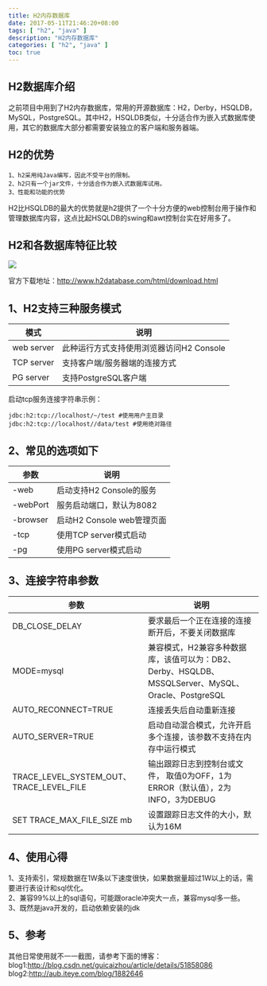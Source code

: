 ```yaml
---
title: H2内存数据库
date: 2017-05-11T21:46:20+08:00
tags: [ "h2", "java" ] 
description: "H2内存数据库"
categories: [ "h2", "java" ]
toc: true
---
```


## H2数据库介绍
之前项目中用到了H2内存数据库，常用的开源数据库：H2，Derby，HSQLDB，MySQL，PostgreSQL。其中H2，HSQLDB类似，十分适合作为嵌入式数据库使用，其它的数据库大部分都需要安装独立的客户端和服务器端。
## H2的优势
```properties
1、h2采用纯Java编写，因此不受平台的限制。
2、h2只有一个jar文件，十分适合作为嵌入式数据库试用。
3、性能和功能的优势
```
H2比HSQLDB的最大的优势就是h2提供了一个十分方便的web控制台用于操作和管理数据库内容，这点比起HSQLDB的swing和awt控制台实在好用多了。
## H2和各数据库特征比较
![](/images/posts/h2/h2.jpg)

官方下载地址：http://www.h2database.com/html/download.html

## 1、H2支持三种服务模式
模式|说明
-|-
web server|此种运行方式支持使用浏览器访问H2 Console  
TCP server|支持客户端/服务器端的连接方式  
PG server|支持PostgreSQL客户端

启动tcp服务连接字符串示例：
```properties
jdbc:h2:tcp://localhost/~/test #使用用户主目录
jdbc:h2:tcp://localhost//data/test #使用绝对路径
```

## 2、常见的选项如下
参数|说明
-|-
-web|启动支持H2 Console的服务
-webPort <port>|服务启动端口，默认为8082
-browser|启动H2 Console web管理页面
-tcp|使用TCP server模式启动
-pg|使用PG server模式启动

## 3、连接字符串参数
参数|说明
-|-
DB_CLOSE_DELAY|要求最后一个正在连接的连接断开后，不要关闭数据库  
MODE=mysql|兼容模式，H2兼容多种数据库，该值可以为：DB2、Derby、HSQLDB、MSSQLServer、MySQL、Oracle、PostgreSQL  
AUTO_RECONNECT=TRUE|连接丢失后自动重新连接  
AUTO_SERVER=TRUE|启动自动混合模式，允许开启多个连接，该参数不支持在内存中运行模式  
TRACE_LEVEL_SYSTEM_OUT、TRACE_LEVEL_FILE|输出跟踪日志到控制台或文件， 取值0为OFF，1为ERROR（默认值），2为INFO，3为DEBUG  
SET TRACE_MAX_FILE_SIZE mb|设置跟踪日志文件的大小，默认为16M

## 4、使用心得
1、支持索引，常规数据在1W条以下速度很快，如果数据量超过1W以上的话，需要进行表设计和sql优化。  
2、兼容99%以上的sql语句，可能跟oracle冲突大一点，兼容mysql多一些。  
3、既然是java开发的，启动依赖安装的jdk

## 5、参考
其他日常使用就不一一截图，请参考下面的博客：  
blog1:http://blog.csdn.net/guicaizhou/article/details/51858086  
blog2:http://aub.iteye.com/blog/1882646